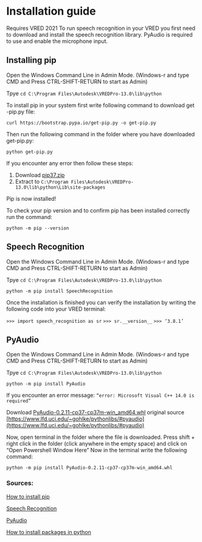 # Installation guide

Requires VRED 2021
To run speech recognition in your VRED you first need to download and install the speech recognition library. 
PyAudio is required to use and enable the microphone input.


## Installing pip
Open the Windows Command Line in Admin Mode. (Windows-r and type CMD and Press CTRL-SHIFT-RETURN to start as Admin)

Tpye `cd C:\Program Files\Autodesk\VREDPro-13.0\lib\python`

To install pip in your system first write following command  to download get -pip.py file:

`curl https://bootstrap.pypa.io/get-pip.py -o get-pip.py`



Then run the following command in the folder where you have downloaded get-pip.py:

`python get-pip.py`



If you encounter any error then follow these steps:
1. Download [pip37.zip](https://github.com/simonnagel/VRED-voiceRecognition/raw/master/sources/pip37.zip)
2. Extract to `C:\Program Files\Autodesk\VREDPro-13.0\lib\python\Lib\site-packages`

Pip is now installed!

To check your pip version and to confirm pip has been installed correctly run the command:

`python -m pip --version`


## Speech Recognition

Open the Windows Command Line in Admin Mode. (Windows-r and type CMD and Press CTRL-SHIFT-RETURN to start as Admin)

Tpye `cd C:\Program Files\Autodesk\VREDPro-13.0\lib\python`


`python -m pip install SpeechRecognition`

Once the installation is finished you can verify the installation by writing the following code into your VRED terminal:

`>>> import speech_recognition as sr`
`>>> sr.__version__`
`>>> ‘3.8.1’`

## PyAudio

Open the Windows Command Line in Admin Mode. (Windows-r and type CMD and Press CTRL-SHIFT-RETURN to start as Admin)

Tpye `cd C:\Program Files\Autodesk\VREDPro-13.0\lib\python`


`python -m pip install PyAudio`

If you encounter an error message: 
`“error: Microsoft Visual C++ 14.0 is required”`

Download [PyAudio-0.2.11-cp37-cp37m-win_amd64.whl](https://github.com/simonnagel/VRED-voiceRecognition/raw/master/sources/PyAudio-0.2.11-cp37-cp37m-win_amd64.whl) 
original source [https://www.lfd.uci.edu/~gohlke/pythonlibs/#pyaudio](https://www.lfd.uci.edu/~gohlke/pythonlibs/#pyaudio)

Now, open terminal in the folder where the file is downloaded.
Press shift + right click in the folder (click anywhere in the empty space) and click on “Open Powershell Window Here”
Now in the terminal write the following command:

`python -m pip install PyAudio-0.2.11-cp37-cp37m-win_amd64.whl`

### Sources: 
[How to install pip](https://pip.pypa.io/en/stable/installing/)

[Speech Recognition](https://pypi.org/project/SpeechRecognition/#description)

[PyAudio](https://pypi.org/project/PyAudio/#files)

[How to install packages in python](https://packaging.python.org/tutorials/installing-packages/)
